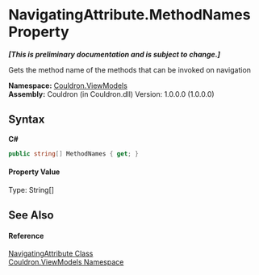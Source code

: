 # NavigatingAttribute.MethodNames Property 
 _**\[This is preliminary documentation and is subject to change.\]**_

Gets the method name of the methods that can be invoked on navigation

**Namespace:**&nbsp;<a href="N_Couldron_ViewModels">Couldron.ViewModels</a><br />**Assembly:**&nbsp;Couldron (in Couldron.dll) Version: 1.0.0.0 (1.0.0.0)

## Syntax

**C#**<br />
``` C#
public string[] MethodNames { get; }
```


#### Property Value
Type: String[]

## See Also


#### Reference
<a href="T_Couldron_ViewModels_NavigatingAttribute">NavigatingAttribute Class</a><br /><a href="N_Couldron_ViewModels">Couldron.ViewModels Namespace</a><br />